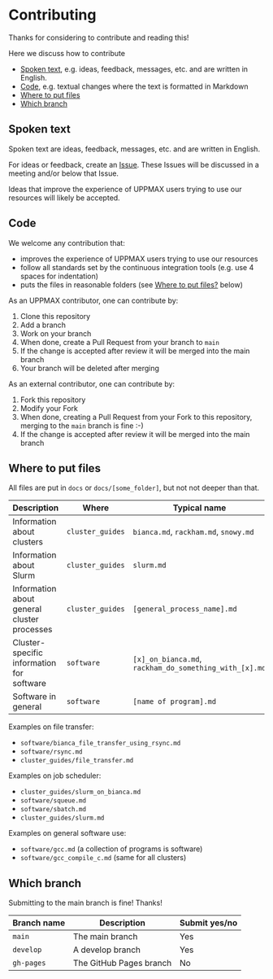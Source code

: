 # Contributing

Thanks for considering to contribute and reading this!

Here we discuss how to contribute

- [Spoken text](#spoken-text), e.g. ideas, feedback, messages, etc. and are written in English.
- [Code](#code), e.g. textual changes where the text is formatted in Markdown
- [Where to put files](#where-to-put-files)
- [Which branch](#which-branch)


## Spoken text

Spoken text are ideas, feedback, messages, etc. and are written in English.

For ideas or feedback, create an [Issue](https://github.com/UPPMAX/UPPMAX-documentation/issues).
These Issues will be discussed in a meeting and/or below that Issue.

Ideas that improve the experience of UPPMAX users trying to use our resources will likely be accepted.

## Code

We welcome any contribution that:

- improves the experience of UPPMAX users trying to use our resources
- follow all standards set by the continuous integration tools (e.g. use 4 spaces for indentation)
- puts the files in reasonable folders (see [Where to put files?](#where-to-put-files) below)

As an UPPMAX contributor, one can contribute by:

1. Clone this repository
1. Add a branch
1. Work on your branch
1. When done, create a Pull Request from your branch to `main`
1. If the change is accepted after review it will be merged into the main branch
1. Your branch will be deleted after merging

As an external contributor, one can contribute by:

1. Fork this repository
1. Modify your Fork
1. When done, creating a Pull Request from your Fork to this repository,
   merging to the `main` branch is fine :-)
1. If the change is accepted after review it will be merged into the main branch

## Where to put files

All files are put in `docs` or `docs/[some_folder]`,
but not not deeper than that.

Description                                | Where          | Typical name
-------------------------------------------|----------------|------------------------------------------
Information about clusters                 |`cluster_guides`|`bianca.md`, `rackham.md`, `snowy.md`
Information about Slurm                    |`cluster_guides`|`slurm.md`
Information about general cluster processes|`cluster_guides`|`[general_process_name].md`
Cluster-specific information for software  |`software`      |`[x]_on_bianca.md`, `rackham_do_something_with_[x].md`
Software in general                        |`software`      |`[name of program].md`

Examples on file transfer:

- `software/bianca_file_transfer_using_rsync.md`
- `software/rsync.md`
- `cluster_guides/file_transfer.md`

Examples on job scheduler:

- `cluster_guides/slurm_on_bianca.md`
- `software/squeue.md`
- `software/sbatch.md`
- `cluster_guides/slurm.md`

Examples on general software use:

- `software/gcc.md` (a collection of programs is software)
- `software/gcc_compile_c.md` (same for all clusters)

## Which branch

Submitting to the main branch is fine! Thanks!

Branch name|Description            |Submit yes/no
-----------|-----------------------|-------------
`main`     |The main branch        |Yes
`develop`  |A develop branch       |Yes
`gh-pages` |The GitHub Pages branch|No


